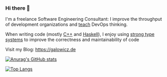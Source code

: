 ### Hi there 👋

I'm a freelance Software Engineering Consultant: I improve the throughput of development organizations and [teach](https://qasm.de) DevOps thinking.

When writing code (mostly [C++](https://galowicz.de/tags/c%2B%2B.html) and [Haskell](https://galowicz.de/tags/haskell.html)), I enjoy using [strong type systems](https://galowicz.de/tags/metaprogramming.html) to improve the correctness and maintainability of code

Visit my Blog: <https://galowicz.de>


[![Anurag's GitHub stats](https://github-readme-stats.vercel.app/api?username=tfc&show_icons=true&theme=transparent)](https://github.com/anuraghazra/github-readme-stats)

[![Top Langs](https://github-readme-stats.vercel.app/api/top-langs/?username=tfc&show_icons=true&theme=transparent&exclude_repo=tfc.github.io&hide=nix,cmake,javascript,dhall,vim%20script)](https://github.com/anuraghazra/github-readme-stats)
